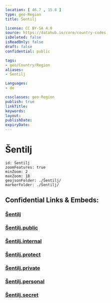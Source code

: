 ```yaml
---
location: [ 46.7 , 15.8 ] 
type: geo-Region
title: Šentilj

license: CC BY-SA 4.0
source: https://datahub.io/core/country-codes
isDeleted: false
isReadOnly: false
draft: false
confidential: public

tags:
- geo/Country/Region
aliases:
- Šentilj

Languages:
- de

cssclasses: geo-Region
publish: true
linkTitle: 
keywords: 
layout: 
publishDate: 
expiryDate: 
---
```


# Šentilj

```leaflet
id: Šentilj
zoomFeatures: true 
minZoom: 2 
maxZoom: 18
geojsonFolder: ./Šentilj/
markerFolder: ./Šentilj/
```


## Confidential Links & Embeds: 

### [Šentilj](/_Standards/Earth/Continent/Europe/Europe~Central/Slovenia/Regions~Slovenia/Podravska/counties~Podravska/Šentilj.md) 

### [Šentilj.public](/_public/Earth/Continent/Europe/Europe~Central/Slovenia/Regions~Slovenia/Podravska/counties~Podravska/Šentilj.public.md) 

### [Šentilj.internal](/_internal/Earth/Continent/Europe/Europe~Central/Slovenia/Regions~Slovenia/Podravska/counties~Podravska/Šentilj.internal.md) 

### [Šentilj.protect](/_protect/Earth/Continent/Europe/Europe~Central/Slovenia/Regions~Slovenia/Podravska/counties~Podravska/Šentilj.protect.md) 

### [Šentilj.private](/_private/Earth/Continent/Europe/Europe~Central/Slovenia/Regions~Slovenia/Podravska/counties~Podravska/Šentilj.private.md) 

### [Šentilj.personal](/_personal/Earth/Continent/Europe/Europe~Central/Slovenia/Regions~Slovenia/Podravska/counties~Podravska/Šentilj.personal.md) 

### [Šentilj.secret](/_secret/Earth/Continent/Europe/Europe~Central/Slovenia/Regions~Slovenia/Podravska/counties~Podravska/Šentilj.secret.md)

